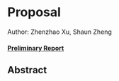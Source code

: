 # Proposal
Author: Zhenzhao Xu, Shaun Zheng

#### [Preliminary Report](./reports/preliminary-report.md)

## Abstract
